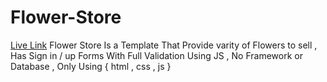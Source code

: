 # Flower-Store
<a href="https://fadyadel310.github.io/Flower-Store/">Live Link</a>
Flower Store Is a Template That Provide varity of Flowers to sell , Has Sign in / up Forms With Full Validation Using JS , No Framework or Database , Only Using { html , css , js }
